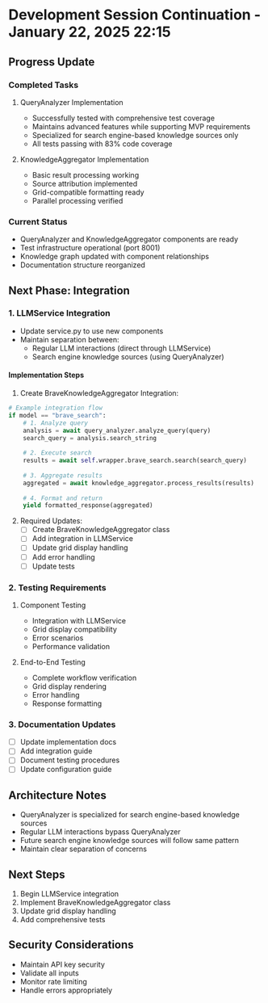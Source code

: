 # Development Session Continuation - January 22, 2025 22:15

## Progress Update

### Completed Tasks
1. QueryAnalyzer Implementation
   - Successfully tested with comprehensive test coverage
   - Maintains advanced features while supporting MVP requirements
   - Specialized for search engine-based knowledge sources only
   - All tests passing with 83% code coverage

2. KnowledgeAggregator Implementation
   - Basic result processing working
   - Source attribution implemented
   - Grid-compatible formatting ready
   - Parallel processing verified

### Current Status
- QueryAnalyzer and KnowledgeAggregator components are ready
- Test infrastructure operational (port 8001)
- Knowledge graph updated with component relationships
- Documentation structure reorganized

## Next Phase: Integration

### 1. LLMService Integration
- Update service.py to use new components
- Maintain separation between:
  * Regular LLM interactions (direct through LLMService)
  * Search engine knowledge sources (using QueryAnalyzer)

#### Implementation Steps
1. Create BraveKnowledgeAggregator Integration:
```python
# Example integration flow
if model == "brave_search":
    # 1. Analyze query
    analysis = await query_analyzer.analyze_query(query)
    search_query = analysis.search_string
    
    # 2. Execute search
    results = await self.wrapper.brave_search.search(search_query)
    
    # 3. Aggregate results
    aggregated = await knowledge_aggregator.process_results(results)
    
    # 4. Format and return
    yield formatted_response(aggregated)
```

2. Required Updates:
   - [ ] Create BraveKnowledgeAggregator class
   - [ ] Add integration in LLMService
   - [ ] Update grid display handling
   - [ ] Add error handling
   - [ ] Update tests

### 2. Testing Requirements
1. Component Testing
   - Integration with LLMService
   - Grid display compatibility
   - Error scenarios
   - Performance validation

2. End-to-End Testing
   - Complete workflow verification
   - Grid display rendering
   - Error handling
   - Response formatting

### 3. Documentation Updates
- [ ] Update implementation docs
- [ ] Add integration guide
- [ ] Document testing procedures
- [ ] Update configuration guide

## Architecture Notes
- QueryAnalyzer is specialized for search engine-based knowledge sources
- Regular LLM interactions bypass QueryAnalyzer
- Future search engine knowledge sources will follow same pattern
- Maintain clear separation of concerns

## Next Steps
1. Begin LLMService integration
2. Implement BraveKnowledgeAggregator class
3. Update grid display handling
4. Add comprehensive tests

## Security Considerations
- Maintain API key security
- Validate all inputs
- Monitor rate limiting
- Handle errors appropriately